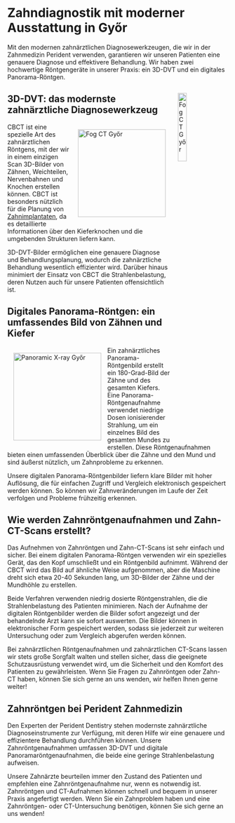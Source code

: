 # Zahndiagnostik mit moderner Ausstattung in Győr
Mit den modernen zahnärztlichen Diagnosewerkzeugen, die wir in der Zahnmedizin Perident verwenden, garantieren wir unseren Patienten eine genauere Diagnose und effektivere Behandlung. Wir haben zwei hochwertige Röntgengeräte in unserer Praxis: ein 3D-DVT und ein digitales Panorama-Röntgen.

<img src="/img/dental-cbct.jpeg" alt="Fog CT Győr" classname="hidden lg:flex" width="20%" height="auto" style="float: right; margin: 14px ;"/>

## 3D-DVT: das modernste zahnärztliche Diagnosewerkzeug
<img src="/img/dental-cbct.jpeg" alt="Fog CT Győr" classname="block lg:hidden" width="200" height="auto" style="float: right; margin: 14px;"/>

CBCT ist eine spezielle Art des zahnärztlichen Röntgens, mit der wir in einem einzigen Scan 3D-Bilder von Zähnen, Weichteilen, Nervenbahnen und Knochen erstellen können. CBCT ist besonders nützlich für die Planung von [Zahnimplantaten](/dental-services/cosmetic-dentistry/dental-implants-gyor), da es detaillierte Informationen über den Kieferknochen und die umgebenden Strukturen liefern kann.

3D-DVT-Bilder ermöglichen eine genauere Diagnose und Behandlungsplanung, wodurch die zahnärztliche Behandlung wesentlich effizienter wird. Darüber hinaus minimiert der Einsatz von CBCT die Strahlenbelastung, deren Nutzen auch für unsere Patienten offensichtlich ist.

## Digitales Panorama-Röntgen: ein umfassendes Bild von Zähnen und Kiefer

<img src="/img/panoramic-xray.jpg" alt="Panoramic X-ray Győr" width="200" height="auto" style="float: left; margin: 14px;"/>

Ein zahnärztliches Panorama-Röntgenbild erstellt ein 180-Grad-Bild der Zähne und des gesamten Kiefers. Eine Panorama-Röntgenaufnahme verwendet niedrige Dosen ionisierender Strahlung, um ein einzelnes Bild des gesamten Mundes zu erstellen. Diese Röntgenaufnahmen bieten einen umfassenden Überblick über die Zähne und den Mund und sind äußerst nützlich, um Zahnprobleme zu erkennen.

Unsere digitalen Panorama-Röntgenbilder liefern klare Bilder mit hoher Auflösung, die für einfachen Zugriff und Vergleich elektronisch gespeichert werden können. So können wir Zahnveränderungen im Laufe der Zeit verfolgen und Probleme frühzeitig erkennen.

## Wie werden Zahnröntgenaufnahmen und Zahn-CT-Scans erstellt?
Das Aufnehmen von Zahnröntgen und Zahn-CT-Scans ist sehr einfach und sicher. Bei einem digitalen Panorama-Röntgen verwenden wir ein spezielles Gerät, das den Kopf umschließt und ein Röntgenbild aufnimmt. Während der CBCT wird das Bild auf ähnliche Weise aufgenommen, aber die Maschine dreht sich etwa 20-40 Sekunden lang, um 3D-Bilder der Zähne und der Mundhöhle zu erstellen.

Beide Verfahren verwenden niedrig dosierte Röntgenstrahlen, die die Strahlenbelastung des Patienten minimieren. Nach der Aufnahme der digitalen Röntgenbilder werden die Bilder sofort angezeigt und der behandelnde Arzt kann sie sofort auswerten. Die Bilder können in elektronischer Form gespeichert werden, sodass sie jederzeit zur weiteren Untersuchung oder zum Vergleich abgerufen werden können.

Bei zahnärztlichen Röntgenaufnahmen und zahnärztlichen CT-Scans lassen wir stets große Sorgfalt walten und stellen sicher, dass die geeignete Schutzausrüstung verwendet wird, um die Sicherheit und den Komfort des Patienten zu gewährleisten. Wenn Sie Fragen zu Zahnröntgen oder Zahn-CT haben, können Sie sich gerne an uns wenden, wir helfen Ihnen gerne weiter!

## Zahnröntgen bei Perident Zahnmedizin
Den Experten der Perident Dentistry stehen modernste zahnärztliche Diagnoseinstrumente zur Verfügung, mit deren Hilfe wir eine genauere und effizientere Behandlung durchführen können. Unsere Zahnröntgenaufnahmen umfassen 3D-DVT und digitale Panoramaröntgenaufnahmen, die beide eine geringe Strahlenbelastung aufweisen.

Unsere Zahnärzte beurteilen immer den Zustand des Patienten und empfehlen eine Zahnröntgenaufnahme nur, wenn es notwendig ist. Zahnröntgen und CT-Aufnahmen können schnell und bequem in unserer Praxis angefertigt werden. Wenn Sie ein Zahnproblem haben und eine Zahnröntgen- oder CT-Untersuchung benötigen, können Sie sich gerne an uns wenden!